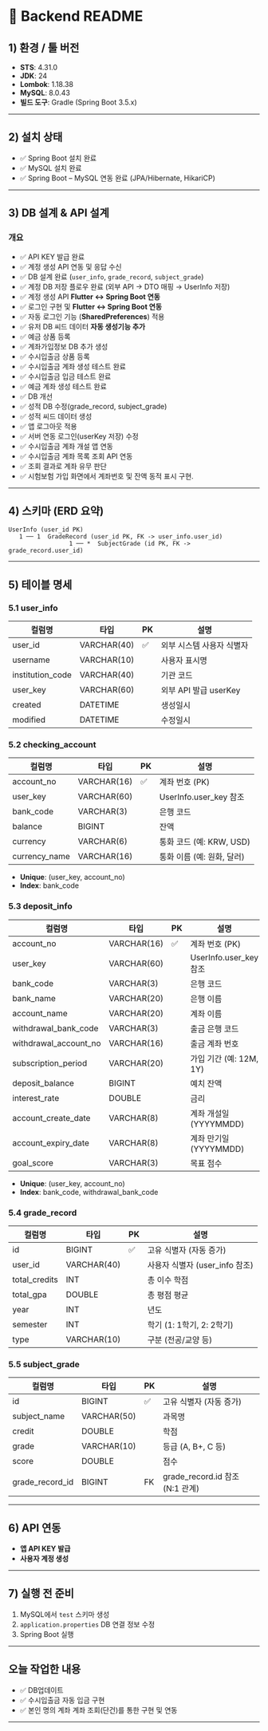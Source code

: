 # 📌 Backend README

## 1) 환경 / 툴 버전

* **STS**: 4.31.0
* **JDK**: 24
* **Lombok**: 1.18.38
* **MySQL**: 8.0.43
* **빌드 도구**: Gradle (Spring Boot 3.5.x)

---

## 2) 설치 상태

* ✅ Spring Boot 설치 완료
* ✅ MySQL 설치 완료
* ✅ Spring Boot – MySQL 연동 완료 (JPA/Hibernate, HikariCP)

---

## 3) DB 설계 & API 설계

### 개요

* ✅ API KEY 발급 완료
* ✅ 계정 생성 API 연동 및 응답 수신
* ✅ DB 설계 완료 (`user_info`, `grade_record`, `subject_grade`)
* ✅ 계정 DB 저장 플로우 완료 (외부 API → DTO 매핑 → UserInfo 저장)
* ✅ 계정 생성 API **Flutter ↔ Spring Boot 연동**
* ✅ 로그인 구현 및 **Flutter ↔ Spring Boot 연동**
* ✅ 자동 로그인 기능 (**SharedPreferences**) 적용
* ✅ 유저 DB 씨드 데이터 **자동 생성기능 추가**
* ✅ 예금 상품 등록
* ✅ 계좌가입정보 DB 추가 생성
* ✅ 수시입출금 상품 등록
* ✅ 수시입출금 계좌 생성 테스트 완료
* ✅ 수시입출금 입금 테스트 완료
* ✅ 예금 계좌 생성 테스트 완료
* ✅ DB 개선
* ✅ 성적 DB 수정(grade\_record, subject\_grade)
* ✅ 성적 씨드 데이터 생성
* ✅ 앱 로그아웃 적용
* ✅ 서버 연동 로그인(userKey 저장) 수정
* ✅ 수시입출금 계좌 개설 앱 연동
* ✅ 수시입출금 계좌 목록 조회 API 연동
* ✅ 조회 결과로 계좌 유무 판단
* ✅ 시험보험 가입 화면에서 계좌번호 및 잔액 동적 표시 구현.

---

## 4) 스키마 (ERD 요약)

```
UserInfo (user_id PK)
   1 ── 1  GradeRecord (user_id PK, FK -> user_info.user_id)
                 1 ── *  SubjectGrade (id PK, FK -> grade_record.user_id)
```

---

## 5) 테이블 명세

### 5.1 user\_info

| 컬럼명               | 타입          | PK | 설명                |
| ----------------- | ----------- | -- | ----------------- |
| user\_id          | VARCHAR(40) | ✅  | 외부 시스템 사용자 식별자    |
| username          | VARCHAR(10) |    | 사용자 표시명           |
| institution\_code | VARCHAR(40) |    | 기관 코드             |
| user\_key         | VARCHAR(60) |    | 외부 API 발급 userKey |
| created           | DATETIME    |    | 생성일시              |
| modified          | DATETIME    |    | 수정일시              |

### 5.2 checking\_account

| 컬럼명            | 타입          | PK | 설명                    |
| -------------- | ----------- | -- | --------------------- |
| account\_no    | VARCHAR(16) | ✅  | 계좌 번호 (PK)            |
| user\_key      | VARCHAR(60) |    | UserInfo.user\_key 참조 |
| bank\_code     | VARCHAR(3)  |    | 은행 코드                 |
| balance        | BIGINT      |    | 잔액                    |
| currency       | VARCHAR(6)  |    | 통화 코드 (예: KRW, USD)   |
| currency\_name | VARCHAR(16) |    | 통화 이름 (예: 원화, 달러)     |

* **Unique**: (user\_key, account\_no)
* **Index**: bank\_code

### 5.3 deposit\_info

| 컬럼명                     | 타입          | PK | 설명                    |
| ----------------------- | ----------- | -- | --------------------- |
| account\_no             | VARCHAR(16) | ✅  | 계좌 번호 (PK)            |
| user\_key               | VARCHAR(60) |    | UserInfo.user\_key 참조 |
| bank\_code              | VARCHAR(3)  |    | 은행 코드                 |
| bank\_name              | VARCHAR(20) |    | 은행 이름                 |
| account\_name           | VARCHAR(20) |    | 계좌 이름                 |
| withdrawal\_bank\_code  | VARCHAR(3)  |    | 출금 은행 코드              |
| withdrawal\_account\_no | VARCHAR(16) |    | 출금 계좌 번호              |
| subscription\_period    | VARCHAR(20) |    | 가입 기간 (예: 12M, 1Y)    |
| deposit\_balance        | BIGINT      |    | 예치 잔액                 |
| interest\_rate          | DOUBLE      |    | 금리                    |
| account\_create\_date   | VARCHAR(8)  |    | 계좌 개설일 (YYYYMMDD)     |
| account\_expiry\_date   | VARCHAR(8)  |    | 계좌 만기일 (YYYYMMDD)     |
| goal\_score             | VARCHAR(3)  |    | 목표 점수                 |

* **Unique**: (user\_key, account\_no)
* **Index**: bank\_code, withdrawal\_bank\_code

### 5.4 grade\_record

| 컬럼명            | 타입          | PK | 설명                      |
| -------------- | ----------- | -- | ----------------------- |
| id             | BIGINT      | ✅  | 고유 식별자 (자동 증가)          |
| user\_id       | VARCHAR(40) |    | 사용자 식별자 (user\_info 참조) |
| total\_credits | INT         |    | 총 이수 학점                 |
| total\_gpa     | DOUBLE      |    | 총 평점 평균                 |
| year           | INT         |    | 년도                      |
| semester       | INT         |    | 학기 (1: 1학기, 2: 2학기)     |
| type           | VARCHAR(10) |    | 구분 (전공/교양 등)            |

### 5.5 subject\_grade

| 컬럼명               | 타입          | PK | 설명                           |
| ----------------- | ----------- | -- | ---------------------------- |
| id                | BIGINT      | ✅  | 고유 식별자 (자동 증가)               |
| subject\_name     | VARCHAR(50) |    | 과목명                          |
| credit            | DOUBLE      |    | 학점                           |
| grade             | VARCHAR(10) |    | 등급 (A, B+, C 등)              |
| score             | DOUBLE      |    | 점수                           |
| grade\_record\_id | BIGINT      | FK | grade\_record.id 참조 (N:1 관계) |

---

## 6) API 연동

* **앱 API KEY 발급**
* **사용자 계정 생성**

---

## 7) 실행 전 준비

1. MySQL에서 `test` 스키마 생성
2. `application.properties` DB 연결 정보 수정
3. Spring Boot 실행

---

## 오늘 작업한 내용

* ✅ DB업데이트
* ✅ 수시입출금 자동 입금 구현
* ✅ 본인 명의 계좌 계좌 조회(단건)를 통한 구현 및 연동

---
